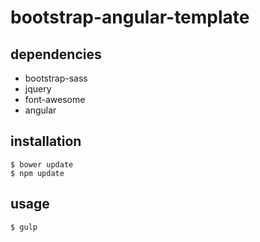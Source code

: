 # bootstrap-angular-template

## dependencies
* bootstrap-sass
* jquery
* font-awesome
* angular

## installation
```{engine='bash'}
$ bower update
$ npm update
```

## usage
```{engine='bash'}
$ gulp
```
